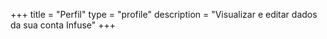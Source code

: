 +++
title = "Perfil"
type = "profile"
description = "Visualizar e editar dados da sua conta Infuse"
+++
